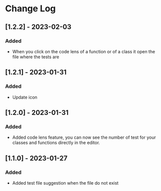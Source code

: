 # Change Log

## [1.2.2] - 2023-02-03

### Added

- When you click on the code lens of a function or of a class it open the file where the tests are
## [1.2.1] - 2023-01-31

### Added

- Update icon

## [1.2.0] - 2023-01-31

### Added

- Added code lens feature, you can now see the number of test for your classes and functions directly in the editor.

## [1.1.0] - 2023-01-27

### Added

- Added test file suggestion when the file do not exist

